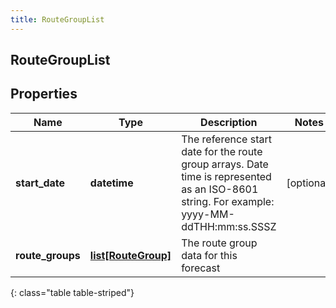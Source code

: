 ```yaml
---
title: RouteGroupList
---
```

## RouteGroupList

## Properties

|Name | Type | Description | Notes|
|------------ | ------------- | ------------- | -------------|
| **start_date** | **datetime** | The reference start date for the route group arrays. Date time is represented as an ISO-8601 string. For example: yyyy-MM-ddTHH:mm:ss.SSSZ | [optional] |
| **route_groups** | [**list[RouteGroup]**](RouteGroup.html) | The route group data for this forecast | |
{: class="table table-striped"}


